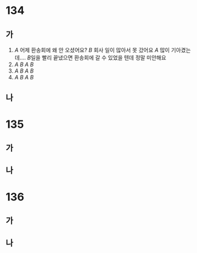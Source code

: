 # 134
## 가
1. *A* 어제 환송회에 왜 안 오셨어요?
   *B* 회사 일이 많아서 못 갔어요
   *A* 많이 기아겼는데....
   *B*일을 빨리 끝냈으면 환송회에 갈 수 있었을 텐데 정말 미안해요
2. *A* 
   *B*
   *A*
   *B*
3. *A*
   *B*
   *A*
   *B*
4. *A*
   *B*
   *A*
   *B*
## 나
# 135
## 가
## 나
# 136
## 가
## 나